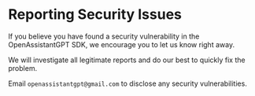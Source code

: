 # Reporting Security Issues

If you believe you have found a security vulnerability in the OpenAssistantGPT SDK, we encourage you to let us know right away.

We will investigate all legitimate reports and do our best to quickly fix the problem.

Email `openassistantgpt@gmail.com` to disclose any security vulnerabilities.

